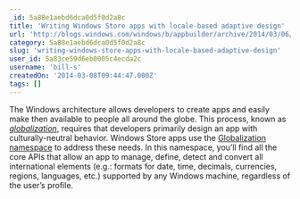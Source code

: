 ```yaml
---
_id: 5a88e1aebd6dca0d5f0d2a8c
title: 'Writing Windows Store apps with locale-based adaptive design'
url: 'http://blogs.windows.com/windows/b/appbuilder/archive/2014/03/06/writing-windows-store-apps-with-locale-based-adaptive-design.aspx'
category: 5a88e1aebd6dca0d5f0d2a8c
slug: 'writing-windows-store-apps-with-locale-based-adaptive-design'
user_id: 5a83ce59d6eb0005c4ecda2c
username: 'bill-s'
createdOn: '2014-03-08T09:44:47.000Z'
tags: []
---
```


The Windows architecture allows developers to create apps and easily make then available to people all around the globe. This process, known as <i><a href="http://msdn.microsoft.com/en-us/library/windows/apps/hh465006.aspx" target="_blank">globalization</a></i>, requires that developers primarily design an app with culturally-neutral behavior. Windows Store apps use the <a href="http://msdn.microsoft.com/en-us/library/windows/apps/windows.globalization.aspx" target="_blank">Globalization namespace</a> to address these needs. In this namespace, you’ll find all the core APIs that allow an app to manage, define, detect and convert all international elements (e.g.: formats for date, time, decimals, currencies, regions, languages, etc.) supported by any Windows machine, regardless of the user’s profile.
